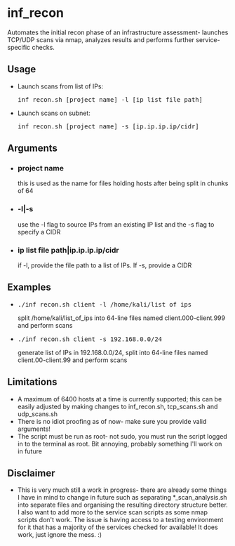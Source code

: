 <h1>inf_recon</h1>
Automates the initial recon phase of an infrastructure assessment- launches TCP/UDP scans via nmap, analyzes results and performs further service-specific checks.

<h2>Usage</h2>
<ul>
    <li>
        Launch scans from list of IPs: <pre>inf_recon.sh [project name] -l [ip list file path]</pre>
    </li>
    <li>
        Launch scans on subnet: <pre>inf_recon.sh [project name] -s [ip.ip.ip.ip/cidr]</pre>
    </li>
</ul>

<h2>Arguments</h2>
<ul>
    <li><h3>project name</h3> this is used as the name for files holding hosts after being split in chunks of 64</li>
    <li><h3>-l|-s</h3> use the -l flag to source IPs from an existing IP list and the -s flag to specify a CIDR</li>
    <li><h3>ip list file path|ip.ip.ip.ip/cidr</h3> if -l, provide the file path to a list of IPs. If -s, provide a CIDR</li>
</ul>

<h2>Examples</h2>
<ul>
    <li><pre>./inf_recon.sh client -l /home/kali/list_of_ips</pre> split /home/kali/list_of_ips into 64-line files named client.000-client.999 and perform scans</li>
    <li><pre>./inf_recon.sh client -s 192.168.0.0/24</pre> generate list of IPs in 192.168.0.0/24, split into 64-line files named client.00-client.99 and perform scans</li>
</ul>

<h2>Limitations</h2>
<ul>
    <li>A maximum of 6400 hosts at a time is currently supported; this can be easily adjusted by making changes to inf_recon.sh, tcp_scans.sh and udp_scans.sh</li>
    <li>There is no idiot proofing as of now- make sure you provide valid arguments!</li>
    <li>The script must be run as root- not sudo, you must run the script logged in to the terminal as root. Bit annoying, probably something I'll work on in future</li>
</ul>

<h2>Disclaimer</h2>
<ul>
    <li>This is very much still a work in progress- there are already some things I have in mind to change in future such as separating *_scan_analysis.sh into separate files and organising the resulting directory structure better. I also want to add more to the service scan scripts as some nmap scripts don't work. The issue is having access to a testing environment for it that has a majority of the services checked for available! It does work, just ignore the mess. :)</li>
</ul>